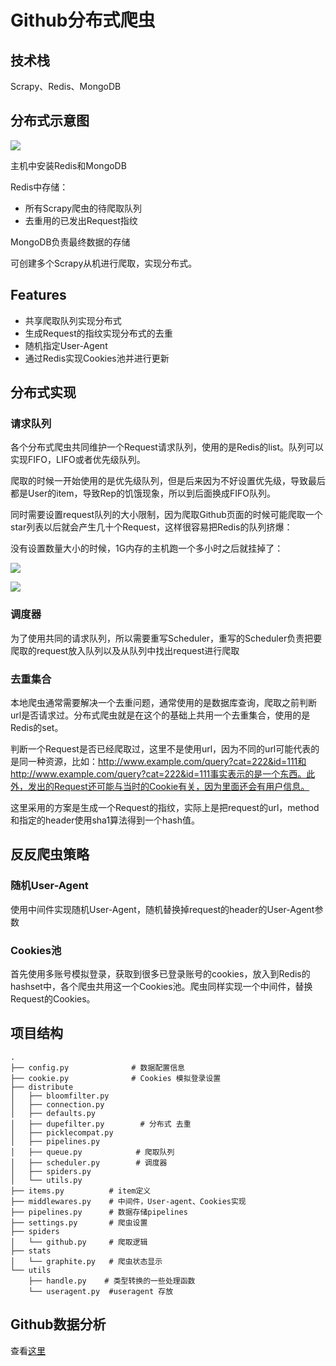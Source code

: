 # Github分布式爬虫

## 技术栈
Scrapy、Redis、MongoDB

## 分布式示意图

![](https://data2.liuin.cn/2018-03-25-15219437958574.jpg)

主机中安装Redis和MongoDB

Redis中存储：
* 所有Scrapy爬虫的待爬取队列
* 去重用的已发出Request指纹

MongoDB负责最终数据的存储

可创建多个Scrapy从机进行爬取，实现分布式。

## Features
* 共享爬取队列实现分布式
* 生成Request的指纹实现分布式的去重
* 随机指定User-Agent
* 通过Redis实现Cookies池并进行更新

## 分布式实现

### 请求队列

各个分布式爬虫共同维护一个Request请求队列，使用的是Redis的list。队列可以实现FIFO，LIFO或者优先级队列。

爬取的时候一开始使用的是优先级队列，但是后来因为不好设置优先级，导致最后都是User的item，导致Rep的饥饿现象，所以到后面换成FIFO队列。

同时需要设置request队列的大小限制，因为爬取Github页面的时候可能爬取一个star列表以后就会产生几十个Request，这样很容易把Redis的队列挤爆：

没有设置数量大小的时候，1G内存的主机跑一个多小时之后就挂掉了：

![](https://data2.liuin.cn/2018-03-21-15215617499559.jpg)

![](https://data2.liuin.cn/2018-03-20-15215615819339.jpg)

### 调度器

为了使用共同的请求队列，所以需要重写Scheduler，重写的Scheduler负责把要爬取的request放入队列以及从队列中找出request进行爬取

### 去重集合

本地爬虫通常需要解决一个去重问题，通常使用的是数据库查询，爬取之前判断url是否请求过。分布式爬虫就是在这个的基础上共用一个去重集合，使用的是Redis的set。

判断一个Request是否已经爬取过，这里不是使用url，因为不同的url可能代表的是同一种资源，比如：http://www.example.com/query?cat=222&id=111和http://www.example.com/query?cat=222&id=111事实表示的是一个东西。此外，发出的Request还可能与当时的Cookie有关，因为里面还会有用户信息。

这里采用的方案是生成一个Request的指纹，实际上是把request的url，method和指定的header使用sha1算法得到一个hash值。

## 反反爬虫策略

### 随机User-Agent

使用中间件实现随机User-Agent，随机替换掉request的header的User-Agent参数

### Cookies池

首先使用多账号模拟登录，获取到很多已登录账号的cookies，放入到Redis的hashset中，各个爬虫共用这一个Cookies池。爬虫同样实现一个中间件，替换Request的Cookies。

## 项目结构
```
.
├── config.py              # 数据配置信息
├── cookie.py              # Cookies 模拟登录设置
├── distribute
│   ├── bloomfilter.py
│   ├── connection.py
│   ├── defaults.py
│   ├── dupefilter.py        # 分布式 去重
│   ├── picklecompat.py
│   ├── pipelines.py
│   ├── queue.py            # 爬取队列
│   ├── scheduler.py        # 调度器
│   ├── spiders.py
│   └── utils.py
├── items.py          # item定义
├── middlewares.py    # 中间件，User-agent、Cookies实现
├── pipelines.py      # 数据存储pipelines
├── settings.py       # 爬虫设置
├── spiders
│   └── github.py     # 爬取逻辑
├── stats
│   └── graphite.py   # 爬虫状态显示
└── utils
    ├── handle.py    # 类型转换的一些处理函数
    └── useragent.py  #useragent 存放
```

## Github数据分析
查看[这里](./analysis/Analysis.md)




